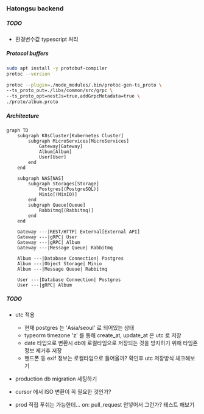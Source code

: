 ### Hatongsu backend

##### TODO

- 환경변수값 typescript 처리

##### Protocol buffers

```bash
sudo apt install -y protobuf-compiler
protoc --version

protoc --plugin=./node_modules/.bin/protoc-gen-ts_proto \
--ts_proto_out=./libs/common/src/grpc \
--ts_proto_opt=nestJs=true,addGrpcMetadata=true \
./proto/album.proto
```

##### Architecture

```mermaid
graph TD
    subgraph K8sCluster[Kubernetes Cluster]
        subgraph MicroServices[MicroServices]
            Gateway[Gateway]
            Album[Album]
            User[User]
        end
    end

    subgraph NAS[NAS]
        subgraph Storages[Storage]
            Postgres[(PostgreSQL)]
            Minio[(MinIO)]
        end
        subgraph Queue[Queue]
            Rabbitmq[(Rabbitmq)]
        end
    end

    Gateway ---|REST/HTTP| External[External API]
    Gateway ---|gRPC| User
    Gateway ---|gRPC| Album
    Gateway ---|Message Queue| Rabbitmq

    Album ---|Database Connection| Postgres
    Album ---|Object Storage| Minio
    Album ---|Message Queue| Rabbitmq

    User ---|Database Connection| Postgres
    User ---|gRPC| Album
```

##### TODO

- utc 적용

  - 현재 postgres 는 'Asia/seoul' 로 되어있는 상태
  - typeorm timezone 'z' 를 통해 create_at, update_at 은 utc 로 저장
  - date 타입으로 변환시 db에 로컬타임으로 저장되는 것을 방지하기 위해 타임존 정보 제거후 저장
  - 핸드폰 등 exif 정보는 로컬타임으로 들어올까? 확인후 utc 저장방식 체크해보기

- production db migration 세팅하기
- cursor 에서 ISO 변환이 꼭 필요한 것인가?
- prod 직접 푸쉬는 가능한데... on: pull_request 안넣어서 그런가? 테스트 해보기
